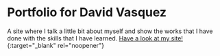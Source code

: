 # Portfolio for David Vasquez

A site where I talk a little bit about myself and show the works that I have done with the skills that I have learned.
[Have a look at my site!](https://dvasquez08.github.io/){:target="_blank" rel="noopener"}

